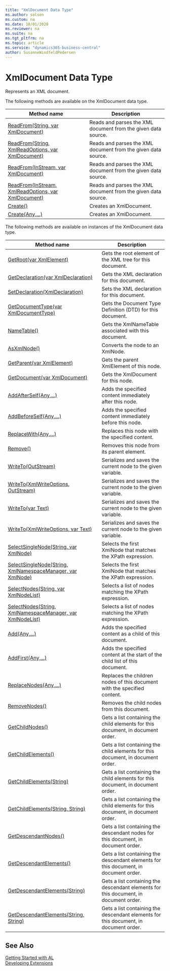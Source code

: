 ```yaml
---
title: "XmlDocument Data Type"
ms.author: solsen
ms.custom: na
ms.date: 10/01/2020
ms.reviewer: na
ms.suite: na
ms.tgt_pltfrm: na
ms.topic: article
ms.service: "dynamics365-business-central"
author: SusanneWindfeldPedersen
---
```

[//]: # (START>DO_NOT_EDIT)
[//]: # (IMPORTANT:Do not edit any of the content between here and the END>DO_NOT_EDIT.)
[//]: # (Any modifications should be made in the .xml files in the ModernDev repo.)
# XmlDocument Data Type
Represents an XML document.


The following methods are available on the XmlDocument data type.


|Method name|Description|
|-----------|-----------|
|[ReadFrom(String, var XmlDocument)](xmldocument-readfrom-string-xmldocument-method.md)|Reads and parses the XML document from the given data source.|
|[ReadFrom(String, XmlReadOptions, var XmlDocument)](xmldocument-readfrom-string-xmlreadoptions-xmldocument-method.md)|Reads and parses the XML document from the given data source.|
|[ReadFrom(InStream, var XmlDocument)](xmldocument-readfrom-instream-xmldocument-method.md)|Reads and parses the XML document from the given data source.|
|[ReadFrom(InStream, XmlReadOptions, var XmlDocument)](xmldocument-readfrom-instream-xmlreadoptions-xmldocument-method.md)|Reads and parses the XML document from the given data source.|
|[Create()](xmldocument-create--method.md)|Creates an XmlDocument.|
|[Create(Any,...)](xmldocument-create-joker-method.md)|Creates an XmlDocument.|

The following methods are available on instances of the XmlDocument data type.

|Method name|Description|
|-----------|-----------|
|[GetRoot(var XmlElement)](xmldocument-getroot-method.md)|Gets the root element of the XML tree for this document.|
|[GetDeclaration(var XmlDeclaration)](xmldocument-getdeclaration-method.md)|Gets the XML declaration for this document.|
|[SetDeclaration(XmlDeclaration)](xmldocument-setdeclaration-method.md)|Sets the XML declaration for this document.|
|[GetDocumentType(var XmlDocumentType)](xmldocument-getdocumenttype-method.md)|Gets the Document Type Definition (DTD) for this document.|
|[NameTable()](xmldocument-nametable-method.md)|Gets the XmlNameTable associated with this document.|
|[AsXmlNode()](xmldocument-asxmlnode-method.md)|Converts the node to an XmlNode.|
|[GetParent(var XmlElement)](xmldocument-getparent-method.md)|Gets the parent XmlElement of this node.|
|[GetDocument(var XmlDocument)](xmldocument-getdocument-method.md)|Gets the XmlDocument for this node.|
|[AddAfterSelf(Any,...)](xmldocument-addafterself-method.md)|Adds the specified content immediately after this node.|
|[AddBeforeSelf(Any,...)](xmldocument-addbeforeself-method.md)|Adds the specified content immediately before this node.|
|[ReplaceWith(Any,...)](xmldocument-replacewith-method.md)|Replaces this node with the specified content.|
|[Remove()](xmldocument-remove-method.md)|Removes this node from its parent element.|
|[WriteTo(OutStream)](xmldocument-writeto-outstream-method.md)|Serializes and saves the current node to the given variable.|
|[WriteTo(XmlWriteOptions, OutStream)](xmldocument-writeto-xmlwriteoptions-outstream-method.md)|Serializes and saves the current node to the given variable.|
|[WriteTo(var Text)](xmldocument-writeto-text-method.md)|Serializes and saves the current node to the given variable.|
|[WriteTo(XmlWriteOptions, var Text)](xmldocument-writeto-xmlwriteoptions-text-method.md)|Serializes and saves the current node to the given variable.|
|[SelectSingleNode(String, var XmlNode)](xmldocument-selectsinglenode-string-xmlnode-method.md)|Selects the first XmlNode that matches the XPath expression.|
|[SelectSingleNode(String, XmlNamespaceManager, var XmlNode)](xmldocument-selectsinglenode-string-xmlnamespacemanager-xmlnode-method.md)|Selects the first XmlNode that matches the XPath expression.|
|[SelectNodes(String, var XmlNodeList)](xmldocument-selectnodes-string-xmlnodelist-method.md)|Selects a list of nodes matching the XPath expression.|
|[SelectNodes(String, XmlNamespaceManager, var XmlNodeList)](xmldocument-selectnodes-string-xmlnamespacemanager-xmlnodelist-method.md)|Selects a list of nodes matching the XPath expression.|
|[Add(Any,...)](xmldocument-add-method.md)|Adds the specified content as a child of this document.|
|[AddFirst(Any,...)](xmldocument-addfirst-method.md)|Adds the specified content at the start of the child list of this document.|
|[ReplaceNodes(Any,...)](xmldocument-replacenodes-method.md)|Replaces the children nodes of this document with the specified content.|
|[RemoveNodes()](xmldocument-removenodes-method.md)|Removes the child nodes from this document.|
|[GetChildNodes()](xmldocument-getchildnodes-method.md)|Gets a list containing the child elements for this document, in document order.|
|[GetChildElements()](xmldocument-getchildelements--method.md)|Gets a list containing the child elements for this document, in document order.|
|[GetChildElements(String)](xmldocument-getchildelements-string-method.md)|Gets a list containing the child elements for this document, in document order.|
|[GetChildElements(String, String)](xmldocument-getchildelements-string-string-method.md)|Gets a list containing the child elements for this document, in document order.|
|[GetDescendantNodes()](xmldocument-getdescendantnodes-method.md)|Gets a list containing the descendant nodes for this document, in document order.|
|[GetDescendantElements()](xmldocument-getdescendantelements--method.md)|Gets a list containing the descendant elements for this document, in document order.|
|[GetDescendantElements(String)](xmldocument-getdescendantelements-string-method.md)|Gets a list containing the descendant elements for this document, in document order.|
|[GetDescendantElements(String, String)](xmldocument-getdescendantelements-string-string-method.md)|Gets a list containing the descendant elements for this document, in document order.|

[//]: # (IMPORTANT: END>DO_NOT_EDIT)
## See Also
[Getting Started with AL](../../devenv-get-started.md)  
[Developing Extensions](../../devenv-dev-overview.md)  